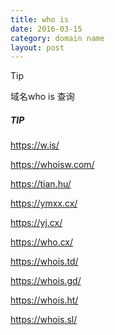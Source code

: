 ```yaml
---
title: who is
date: 2016-03-15
category: domain name
layout: post
---
```


> [!TIP]
> 域名who is 查询
> ##### TIP

https://w.is/

https://whoisw.com/

https://tian.hu/

https://ymxx.cx/

https://yj.cx/

https://who.cx/

https://whois.td/

https://whois.gd/

https://whois.ht/

https://whois.sl/

